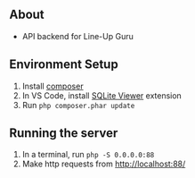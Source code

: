 ## About
* API backend for Line-Up Guru

## Environment Setup
1. Install [composer](https://getcomposer.org/download/)
2. In VS Code, install [SQLite Viewer](https://marketplace.visualstudio.com/items?itemName=qwtel.sqlite-viewer) extension
3. Run `php composer.phar update`

## Running the server
1. In a terminal, run `php -S 0.0.0.0:88`
2. Make http requests from [http://localhost:88/](http://localhost:88/)
